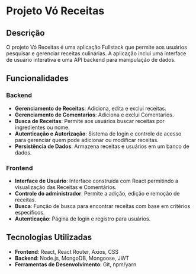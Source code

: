 # Projeto Vó Receitas

## Descrição

O projeto Vó Receitas é uma aplicação Fullstack que permite aos usuários pesquisar e gerenciar receitas culinárias. A aplicação inclui uma interface de usuário interativa e uma API backend para manipulação de dados.

## Funcionalidades

### Backend

- **Gerenciamento de Receitas**: Adiciona, edita e exclui receitas.
- **Gerenciamento de Comentarios**: Adiciona e exclui Comentarios.
- **Busca de Receitas**: Permite aos usuários buscar receitas por ingredientes ou nome.
- **Autenticação e Autorização**: Sistema de login e controle de acesso para gerenciar quem pode adicionar ou modificar receitas.
- **Persistência de Dados**: Armazena receitas e usuários em um banco de dados.

### Frontend

- **Interface de Usuário**: Interface construída com React permitindo a visualização das Receitas e Comentários.
- **Controle do administrador**: Permite a adição, edição e remoção de receitas.
- **Busca**: Função de busca para encontrar receitas com base em critérios específicos.
- **Autenticação**: Página de login e registro para usuários.

## Tecnologias Utilizadas

- **Frontend**: React, React Router, Axios, CSS
- **Backend**: Node.js, MongoDB, Mongoose, JWT
- **Ferramentas de Desenvolvimento**: Git, npm/yarn
